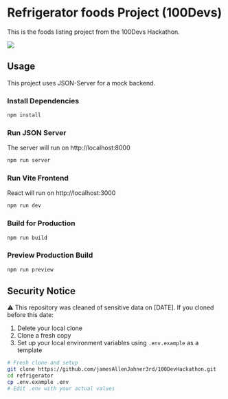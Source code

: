 # Refrigerator foods Project (100Devs)

This is the foods listing project from the 100Devs Hackathon.

<img src="public/screen.png" /> 

## Usage

This project uses JSON-Server for a mock backend.

### Install Dependencies

```bash
npm install
```

### Run JSON Server

The server will run on http://localhost:8000

```bash
npm run server
```

### Run Vite Frontend

React will run on http://localhost:3000

```bash
npm run dev
```

### Build for Production

```bash
npm run build
```

### Preview Production Build

```bash
npm run preview
```

## Security Notice

⚠️ This repository was cleaned of sensitive data on [DATE]. If you cloned before this date:
1. Delete your local clone
2. Clone a fresh copy
3. Set up your local environment variables using `.env.example` as a template

```bash
# Fresh clone and setup
git clone https://github.com/jamesAllenJahner3rd/100DevHackathon.git
cd refrigerator
cp .env.example .env
# Edit .env with your actual values
```
